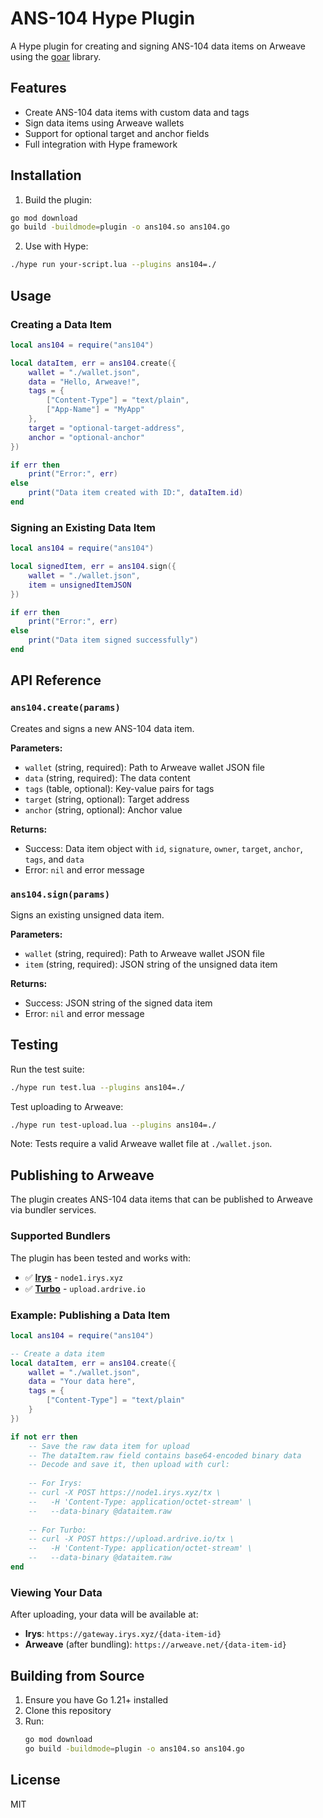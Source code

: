 # ANS-104 Hype Plugin

A Hype plugin for creating and signing ANS-104 data items on Arweave using the [goar](https://github.com/everFinance/goar) library.

## Features

- Create ANS-104 data items with custom data and tags
- Sign data items using Arweave wallets
- Support for optional target and anchor fields
- Full integration with Hype framework

## Installation

1. Build the plugin:
```bash
go mod download
go build -buildmode=plugin -o ans104.so ans104.go
```

2. Use with Hype:
```bash
./hype run your-script.lua --plugins ans104=./
```

## Usage

### Creating a Data Item

```lua
local ans104 = require("ans104")

local dataItem, err = ans104.create({
    wallet = "./wallet.json",
    data = "Hello, Arweave!",
    tags = {
        ["Content-Type"] = "text/plain",
        ["App-Name"] = "MyApp"
    },
    target = "optional-target-address",
    anchor = "optional-anchor"
})

if err then
    print("Error:", err)
else
    print("Data item created with ID:", dataItem.id)
end
```

### Signing an Existing Data Item

```lua
local ans104 = require("ans104")

local signedItem, err = ans104.sign({
    wallet = "./wallet.json",
    item = unsignedItemJSON
})

if err then
    print("Error:", err)
else
    print("Data item signed successfully")
end
```

## API Reference

### `ans104.create(params)`

Creates and signs a new ANS-104 data item.

**Parameters:**
- `wallet` (string, required): Path to Arweave wallet JSON file
- `data` (string, required): The data content
- `tags` (table, optional): Key-value pairs for tags
- `target` (string, optional): Target address
- `anchor` (string, optional): Anchor value

**Returns:**
- Success: Data item object with `id`, `signature`, `owner`, `target`, `anchor`, `tags`, and `data`
- Error: `nil` and error message

### `ans104.sign(params)`

Signs an existing unsigned data item.

**Parameters:**
- `wallet` (string, required): Path to Arweave wallet JSON file
- `item` (string, required): JSON string of the unsigned data item

**Returns:**
- Success: JSON string of the signed data item
- Error: `nil` and error message

## Testing

Run the test suite:

```bash
./hype run test.lua --plugins ans104=./
```

Test uploading to Arweave:

```bash
./hype run test-upload.lua --plugins ans104=./
```

Note: Tests require a valid Arweave wallet file at `./wallet.json`.

## Publishing to Arweave

The plugin creates ANS-104 data items that can be published to Arweave via bundler services.

### Supported Bundlers

The plugin has been tested and works with:
- ✅ **[Irys](https://irys.xyz)** - `node1.irys.xyz`
- ✅ **[Turbo](https://ardrive.io)** - `upload.ardrive.io`

### Example: Publishing a Data Item

```lua
local ans104 = require("ans104")

-- Create a data item
local dataItem, err = ans104.create({
    wallet = "./wallet.json",
    data = "Your data here",
    tags = {
        ["Content-Type"] = "text/plain"
    }
})

if not err then
    -- Save the raw data item for upload
    -- The dataItem.raw field contains base64-encoded binary data
    -- Decode and save it, then upload with curl:
    
    -- For Irys:
    -- curl -X POST https://node1.irys.xyz/tx \
    --   -H 'Content-Type: application/octet-stream' \
    --   --data-binary @dataitem.raw
    
    -- For Turbo:
    -- curl -X POST https://upload.ardrive.io/tx \
    --   -H 'Content-Type: application/octet-stream' \
    --   --data-binary @dataitem.raw
end
```

### Viewing Your Data

After uploading, your data will be available at:
- **Irys**: `https://gateway.irys.xyz/{data-item-id}`
- **Arweave** (after bundling): `https://arweave.net/{data-item-id}`

## Building from Source

1. Ensure you have Go 1.21+ installed
2. Clone this repository
3. Run:
   ```bash
   go mod download
   go build -buildmode=plugin -o ans104.so ans104.go
   ```

## License

MIT